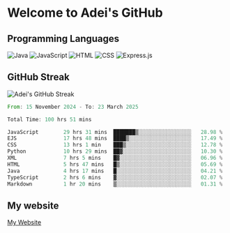 # Welcome to Adei's GitHub

## Programming Languages
![Java](https://img.shields.io/badge/Java-007396?style=flat-square&logo=java&logoColor=white)
![JavaScript](https://img.shields.io/badge/JavaScript-F7DF1E?style=flat-square&logo=javascript&logoColor=black)
![HTML](https://img.shields.io/badge/HTML-E34F26?style=flat-square&logo=html5&logoColor=white)
![CSS](https://img.shields.io/badge/CSS-1572B6?style=flat-square&logo=css3&logoColor=white)
![Express.js](https://img.shields.io/badge/Express.js-000000?style=flat-square&logo=express&logoColor=white)


## GitHub Streak
![Adei's GitHub Streak](https://github-readme-streak-stats.herokuapp.com/?user=AdeiTamayo&hide_border=true)

<!--START_SECTION:waka-->

```rust
From: 15 November 2024 - To: 23 March 2025

Total Time: 100 hrs 51 mins

JavaScript        29 hrs 31 mins  ███████▒░░░░░░░░░░░░░░░░░   28.98 %
EJS               17 hrs 48 mins  ████▒░░░░░░░░░░░░░░░░░░░░   17.49 %
CSS               13 hrs 1 min    ███▒░░░░░░░░░░░░░░░░░░░░░   12.78 %
Python            10 hrs 29 mins  ██▓░░░░░░░░░░░░░░░░░░░░░░   10.30 %
XML               7 hrs 5 mins    █▓░░░░░░░░░░░░░░░░░░░░░░░   06.96 %
HTML              5 hrs 47 mins   █▒░░░░░░░░░░░░░░░░░░░░░░░   05.69 %
Java              4 hrs 17 mins   █░░░░░░░░░░░░░░░░░░░░░░░░   04.21 %
TypeScript        2 hrs 6 mins    ▓░░░░░░░░░░░░░░░░░░░░░░░░   02.07 %
Markdown          1 hr 20 mins    ▒░░░░░░░░░░░░░░░░░░░░░░░░   01.31 %
```

<!--END_SECTION:waka-->

## My website
[My Website](https://adei.eus)


